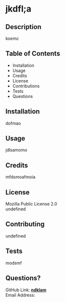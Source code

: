 # jkdfl;a

## Description
koemc   

        
## Table of Contents
  * Installation
  * Usage
  * Credits
  * License
  * Contributions
  * Tests
  * Questions   

         
## Installation
dofmao   

    
## Usage
jdlsamomo   
     
     
## Credits
mfdsmoafmoia   

     
## License
Mozilla Public License 2.0   
undefined

       
## Contributing
undefined   

      
## Tests
modsmf   

      
## Questions?
GitHub Link: **[ndklam](https://github.com/ndklam/)**   
Email Address: <mdlfa>

